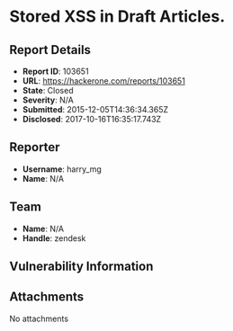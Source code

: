 # Stored XSS in Draft Articles. 

## Report Details
- **Report ID**: 103651
- **URL**: https://hackerone.com/reports/103651
- **State**: Closed
- **Severity**: N/A
- **Submitted**: 2015-12-05T14:36:34.365Z
- **Disclosed**: 2017-10-16T16:35:17.743Z

## Reporter
- **Username**: harry_mg
- **Name**: N/A

## Team
- **Name**: N/A
- **Handle**: zendesk

## Vulnerability Information


## Attachments
No attachments
